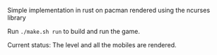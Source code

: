 Simple implementation in rust on pacman rendered using the ncurses library

Run `./make.sh run` to build and run the game.

Current status:
The level and all the mobiles are rendered.
